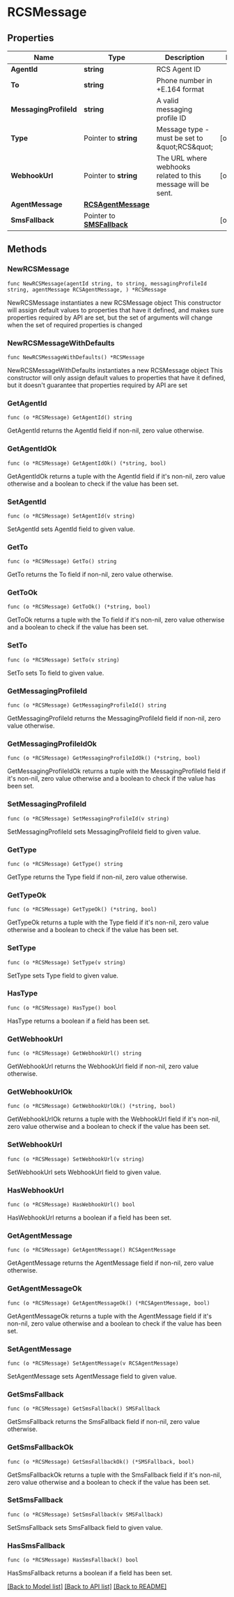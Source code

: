 # RCSMessage

## Properties

Name | Type | Description | Notes
------------ | ------------- | ------------- | -------------
**AgentId** | **string** | RCS Agent ID | 
**To** | **string** | Phone number in +E.164 format | 
**MessagingProfileId** | **string** | A valid messaging profile ID | 
**Type** | Pointer to **string** | Message type - must be set to \&quot;RCS\&quot; | [optional] 
**WebhookUrl** | Pointer to **string** | The URL where webhooks related to this message will be sent. | [optional] 
**AgentMessage** | [**RCSAgentMessage**](RCSAgentMessage.md) |  | 
**SmsFallback** | Pointer to [**SMSFallback**](SMSFallback.md) |  | [optional] 

## Methods

### NewRCSMessage

`func NewRCSMessage(agentId string, to string, messagingProfileId string, agentMessage RCSAgentMessage, ) *RCSMessage`

NewRCSMessage instantiates a new RCSMessage object
This constructor will assign default values to properties that have it defined,
and makes sure properties required by API are set, but the set of arguments
will change when the set of required properties is changed

### NewRCSMessageWithDefaults

`func NewRCSMessageWithDefaults() *RCSMessage`

NewRCSMessageWithDefaults instantiates a new RCSMessage object
This constructor will only assign default values to properties that have it defined,
but it doesn't guarantee that properties required by API are set

### GetAgentId

`func (o *RCSMessage) GetAgentId() string`

GetAgentId returns the AgentId field if non-nil, zero value otherwise.

### GetAgentIdOk

`func (o *RCSMessage) GetAgentIdOk() (*string, bool)`

GetAgentIdOk returns a tuple with the AgentId field if it's non-nil, zero value otherwise
and a boolean to check if the value has been set.

### SetAgentId

`func (o *RCSMessage) SetAgentId(v string)`

SetAgentId sets AgentId field to given value.


### GetTo

`func (o *RCSMessage) GetTo() string`

GetTo returns the To field if non-nil, zero value otherwise.

### GetToOk

`func (o *RCSMessage) GetToOk() (*string, bool)`

GetToOk returns a tuple with the To field if it's non-nil, zero value otherwise
and a boolean to check if the value has been set.

### SetTo

`func (o *RCSMessage) SetTo(v string)`

SetTo sets To field to given value.


### GetMessagingProfileId

`func (o *RCSMessage) GetMessagingProfileId() string`

GetMessagingProfileId returns the MessagingProfileId field if non-nil, zero value otherwise.

### GetMessagingProfileIdOk

`func (o *RCSMessage) GetMessagingProfileIdOk() (*string, bool)`

GetMessagingProfileIdOk returns a tuple with the MessagingProfileId field if it's non-nil, zero value otherwise
and a boolean to check if the value has been set.

### SetMessagingProfileId

`func (o *RCSMessage) SetMessagingProfileId(v string)`

SetMessagingProfileId sets MessagingProfileId field to given value.


### GetType

`func (o *RCSMessage) GetType() string`

GetType returns the Type field if non-nil, zero value otherwise.

### GetTypeOk

`func (o *RCSMessage) GetTypeOk() (*string, bool)`

GetTypeOk returns a tuple with the Type field if it's non-nil, zero value otherwise
and a boolean to check if the value has been set.

### SetType

`func (o *RCSMessage) SetType(v string)`

SetType sets Type field to given value.

### HasType

`func (o *RCSMessage) HasType() bool`

HasType returns a boolean if a field has been set.

### GetWebhookUrl

`func (o *RCSMessage) GetWebhookUrl() string`

GetWebhookUrl returns the WebhookUrl field if non-nil, zero value otherwise.

### GetWebhookUrlOk

`func (o *RCSMessage) GetWebhookUrlOk() (*string, bool)`

GetWebhookUrlOk returns a tuple with the WebhookUrl field if it's non-nil, zero value otherwise
and a boolean to check if the value has been set.

### SetWebhookUrl

`func (o *RCSMessage) SetWebhookUrl(v string)`

SetWebhookUrl sets WebhookUrl field to given value.

### HasWebhookUrl

`func (o *RCSMessage) HasWebhookUrl() bool`

HasWebhookUrl returns a boolean if a field has been set.

### GetAgentMessage

`func (o *RCSMessage) GetAgentMessage() RCSAgentMessage`

GetAgentMessage returns the AgentMessage field if non-nil, zero value otherwise.

### GetAgentMessageOk

`func (o *RCSMessage) GetAgentMessageOk() (*RCSAgentMessage, bool)`

GetAgentMessageOk returns a tuple with the AgentMessage field if it's non-nil, zero value otherwise
and a boolean to check if the value has been set.

### SetAgentMessage

`func (o *RCSMessage) SetAgentMessage(v RCSAgentMessage)`

SetAgentMessage sets AgentMessage field to given value.


### GetSmsFallback

`func (o *RCSMessage) GetSmsFallback() SMSFallback`

GetSmsFallback returns the SmsFallback field if non-nil, zero value otherwise.

### GetSmsFallbackOk

`func (o *RCSMessage) GetSmsFallbackOk() (*SMSFallback, bool)`

GetSmsFallbackOk returns a tuple with the SmsFallback field if it's non-nil, zero value otherwise
and a boolean to check if the value has been set.

### SetSmsFallback

`func (o *RCSMessage) SetSmsFallback(v SMSFallback)`

SetSmsFallback sets SmsFallback field to given value.

### HasSmsFallback

`func (o *RCSMessage) HasSmsFallback() bool`

HasSmsFallback returns a boolean if a field has been set.


[[Back to Model list]](../README.md#documentation-for-models) [[Back to API list]](../README.md#documentation-for-api-endpoints) [[Back to README]](../README.md)


